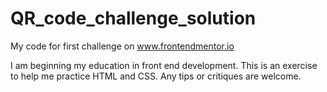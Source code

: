 # QR_code_challenge_solution
My code for first challenge on www.frontendmentor.io

I am beginning my education in front end development. This is an exercise to help me practice HTML and CSS. Any tips or critiques are welcome.
